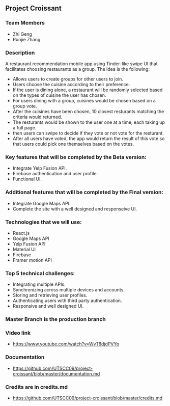## Project Croissant

### Team Members

* Zhi Geng
* Runjie Zhang

### Description

A restaurant recommendation mobile app using Tinder-like swipe UI that facilitates choosing restaurants as a group. The idea is the following:
* Allows users to create groups for other users to join.
* Users choose the cuisine according to their preference.
* If the user is dining alone, a restaurant will be randomly selected based on the types of cuisine the user has chosen.
* For users dining with a group, cuisines would be chosen based on a group vote.
* After the cuisines have been chosen, 10 closest resturants matching the criteria would returned.
* The resturants would be shown to the user one at a time, each taking up a full page. 
* then users can swipe to decide if they vote or not vote for the resturant.
* After all users have voted, the app would return the result of this vote so that users could pick one themselves based on the votes.

### Key features that will be completed by the Beta version:

* Integrate Yelp Fusion API.
* Firebase authentication and user profile.
* Functional UI.

### Additional features that will be completed by the Final version:

* Integrate Google Maps API.
* Complete the site with a well designed and responseive UI.

### Technologies that we will use:

* React.js
* Google Maps API
* Yelp Fusion API
* Material UI
* Firebase
* Framer motion API

### Top 5 technical challenges:

* Integrating multiple APIs.
* Synchronizing across multiple devices and accounts.
* Storing and retrieving user profiles.
* Authenticating users with third party authentication.
* Responsive and well designed UI.

### Master Branch is the production branch

### Video link
* https://www.youtube.com/watch?v=WvT6djdPVYo

### Documentation
* https://github.com/UTSCC09/project-croissant/blob/master/documentation.md

### Credits are in credits.md
* https://github.com/UTSCC09/project-croissant/blob/master/credits.md
